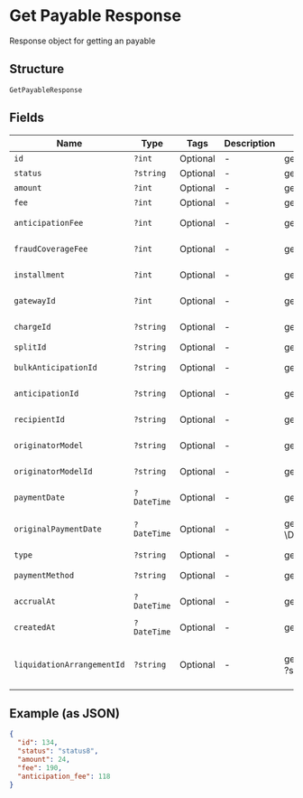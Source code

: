 
# Get Payable Response

Response object for getting an payable

## Structure

`GetPayableResponse`

## Fields

| Name | Type | Tags | Description | Getter | Setter |
|  --- | --- | --- | --- | --- | --- |
| `id` | `?int` | Optional | - | getId(): ?int | setId(?int id): void |
| `status` | `?string` | Optional | - | getStatus(): ?string | setStatus(?string status): void |
| `amount` | `?int` | Optional | - | getAmount(): ?int | setAmount(?int amount): void |
| `fee` | `?int` | Optional | - | getFee(): ?int | setFee(?int fee): void |
| `anticipationFee` | `?int` | Optional | - | getAnticipationFee(): ?int | setAnticipationFee(?int anticipationFee): void |
| `fraudCoverageFee` | `?int` | Optional | - | getFraudCoverageFee(): ?int | setFraudCoverageFee(?int fraudCoverageFee): void |
| `installment` | `?int` | Optional | - | getInstallment(): ?int | setInstallment(?int installment): void |
| `gatewayId` | `?int` | Optional | - | getGatewayId(): ?int | setGatewayId(?int gatewayId): void |
| `chargeId` | `?string` | Optional | - | getChargeId(): ?string | setChargeId(?string chargeId): void |
| `splitId` | `?string` | Optional | - | getSplitId(): ?string | setSplitId(?string splitId): void |
| `bulkAnticipationId` | `?string` | Optional | - | getBulkAnticipationId(): ?string | setBulkAnticipationId(?string bulkAnticipationId): void |
| `anticipationId` | `?string` | Optional | - | getAnticipationId(): ?string | setAnticipationId(?string anticipationId): void |
| `recipientId` | `?string` | Optional | - | getRecipientId(): ?string | setRecipientId(?string recipientId): void |
| `originatorModel` | `?string` | Optional | - | getOriginatorModel(): ?string | setOriginatorModel(?string originatorModel): void |
| `originatorModelId` | `?string` | Optional | - | getOriginatorModelId(): ?string | setOriginatorModelId(?string originatorModelId): void |
| `paymentDate` | `?DateTime` | Optional | - | getPaymentDate(): ?\DateTime | setPaymentDate(?\DateTime paymentDate): void |
| `originalPaymentDate` | `?DateTime` | Optional | - | getOriginalPaymentDate(): ?\DateTime | setOriginalPaymentDate(?\DateTime originalPaymentDate): void |
| `type` | `?string` | Optional | - | getType(): ?string | setType(?string type): void |
| `paymentMethod` | `?string` | Optional | - | getPaymentMethod(): ?string | setPaymentMethod(?string paymentMethod): void |
| `accrualAt` | `?DateTime` | Optional | - | getAccrualAt(): ?\DateTime | setAccrualAt(?\DateTime accrualAt): void |
| `createdAt` | `?DateTime` | Optional | - | getCreatedAt(): ?\DateTime | setCreatedAt(?\DateTime createdAt): void |
| `liquidationArrangementId` | `?string` | Optional | - | getLiquidationArrangementId(): ?string | setLiquidationArrangementId(?string liquidationArrangementId): void |

## Example (as JSON)

```json
{
  "id": 134,
  "status": "status8",
  "amount": 24,
  "fee": 190,
  "anticipation_fee": 118
}
```

